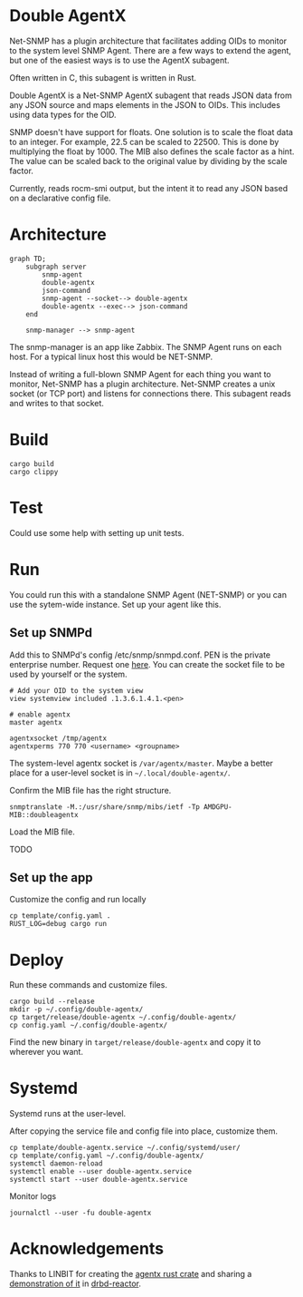 # Double AgentX

Net-SNMP has a plugin architecture that facilitates adding OIDs to monitor to
the system level SNMP Agent.  There are a few ways to extend the agent, but one
of the easiest ways is to use the AgentX subagent.

Often written in C, this subagent is written in Rust.

Double AgentX is a Net-SNMP AgentX subagent that reads JSON data from any 
JSON source and maps elements in the JSON to OIDs.  This includes using data
types for the OID.

SNMP doesn't have support for floats.  One solution is to scale the float data
to an integer.  For example, 22.5 can be scaled to 22500.  This is done by 
multiplying the float by 1000.  The MIB also defines the scale factor as a
hint.  The value can be scaled back to the original value by dividing by the
scale factor. 

Currently, reads rocm-smi output, but the intent it to read any JSON based 
on a declarative config file.

# Architecture

```mermaid
graph TD;
    subgraph server
        snmp-agent
        double-agentx
        json-command
        snmp-agent --socket--> double-agentx
        double-agentx --exec--> json-command
    end

    snmp-manager --> snmp-agent
```

The snmp-manager is an app like Zabbix.  The SNMP Agent runs on each host.  For
a typical linux host this would be NET-SNMP.

Instead of writing a full-blown SNMP Agent for each thing you want to monitor,
Net-SNMP has a plugin architecture.  Net-SNMP creates a unix socket (or TCP 
port) and listens for connections there.  This subagent reads and writes to
that socket.

# Build

```shell
cargo build
cargo clippy
```


# Test

Could use some help with setting up unit tests.


# Run

You could run this with a standalone SNMP Agent (NET-SNMP) or you can use the
sytem-wide instance.  Set up your agent like this.

## Set up SNMPd

Add this to SNMPd's config /etc/snmp/snmpd.conf.  PEN is the private enterprise
number.  Request one [here](https://www.iana.org/assignments/enterprise-numbers/).
You can create the socket file to be used by yourself or the system.

```
# Add your OID to the system view
view systemview included .1.3.6.1.4.1.<pen>

# enable agentx
master agentx

agentxsocket /tmp/agentx
agentxperms 770 770 <username> <groupname>
```

The system-level agentx socket is `/var/agentx/master`.  Maybe a better place 
for a user-level socket is in `~/.local/double-agentx/`.

Confirm the MIB file has the right structure.

```shell
snmptranslate -M.:/usr/share/snmp/mibs/ietf -Tp AMDGPU-MIB::doubleagentx
```

Load the MIB file.

TODO


## Set up the app

Customize the config and run locally

```
cp template/config.yaml .
RUST_LOG=debug cargo run
```

# Deploy

Run these commands and customize files.

```shell
cargo build --release
mkdir -p ~/.config/double-agentx/
cp target/release/double-agentx ~/.config/double-agentx/
cp config.yaml ~/.config/double-agentx/
```

Find the new binary in `target/release/double-agentx` and copy it to wherever you want.


# Systemd

Systemd runs at the user-level.

After copying the service file and config file into place, customize them. 

```shell
cp template/double-agentx.service ~/.config/systemd/user/
cp template/config.yaml ~/.config/double-agentx/
systemctl daemon-reload
systemctl enable --user double-agentx.service
systemctl start --user double-agentx.service
```

Monitor logs

```shell
journalctl --user -fu double-agentx
```

# Acknowledgements

Thanks to LINBIT for creating the [agentx rust crate](https://crates.io/crates/agentx) and sharing a 
[demonstration of it](https://github.com/LINBIT/drbd-reactor/blob/master/src/plugin/agentx.rs) 
in [drbd-reactor](https://github.com/LINBIT/drbd-reactor/blob/master/src/plugin/agentx.rs).
